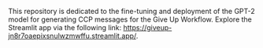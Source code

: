 This repository is dedicated to the fine-tuning and deployment of the GPT-2 model for generating CCP messages for the Give Up Workflow. Explore the Streamlit app via the following link: https://giveup-jn8r7oaepixsnulwzmwffu.streamlit.app/.
